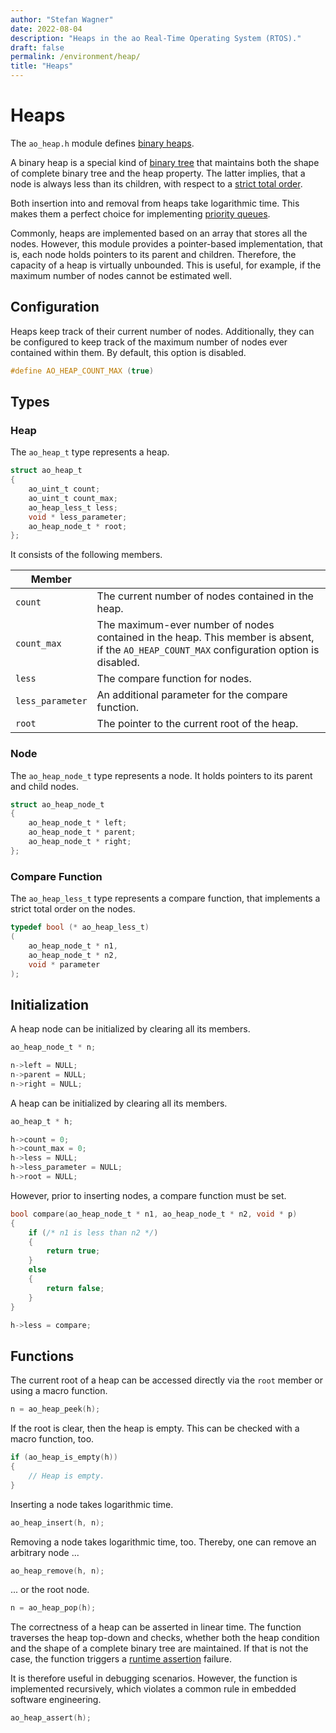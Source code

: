 ```yaml
---
author: "Stefan Wagner"
date: 2022-08-04
description: "Heaps in the ao Real-Time Operating System (RTOS)."
draft: false
permalink: /environment/heap/
title: "Heaps"
---
```


# Heaps

The `ao_heap.h` module defines [binary heaps](https://en.wikipedia.org/wiki/Binary_heap). 

A binary heap is a special kind of [binary tree](https://en.wikipedia.org/wiki/Binary_tree) that maintains both the shape of complete binary tree and the heap property. The latter implies, that a node is always less than its children, with respect to a [strict total order](https://en.wikipedia.org/wiki/Total_order). 

Both insertion into and removal from heaps take logarithmic time. This makes them a perfect choice for implementing [priority queues](https://en.wikipedia.org/wiki/Priority_queue).

Commonly, heaps are implemented based on an array that stores all the nodes. However, this module provides a pointer-based implementation, that is, each node holds pointers to its parent and children. Therefore, the capacity of a heap is virtually unbounded. This is useful, for example, if the maximum number of nodes cannot be estimated well.

## Configuration

Heaps keep track of their current number of nodes. Additionally, they can be configured to keep track of the maximum number of nodes ever contained within them. By default, this option is disabled.

```c
#define AO_HEAP_COUNT_MAX (true)
```

## Types

### Heap

The `ao_heap_t` type represents a heap.

```c
struct ao_heap_t
{
    ao_uint_t count;
    ao_uint_t count_max;
    ao_heap_less_t less;
    void * less_parameter;
    ao_heap_node_t * root;
};
```

It consists of the following members.

| Member | |
|--------|-|
| `count` | The current number of nodes contained in the heap. |
| `count_max` | The maximum-ever number of nodes contained in the heap. This member is absent, if the `AO_HEAP_COUNT_MAX` configuration option is disabled. |
| `less` | The compare function for nodes. |
| `less_parameter` | An additional parameter for the compare function. |
| `root` | The pointer to the current root of the heap. |

### Node

The `ao_heap_node_t` type represents a node. It holds pointers to its parent and child nodes.

```c
struct ao_heap_node_t
{
    ao_heap_node_t * left;
    ao_heap_node_t * parent;
    ao_heap_node_t * right;
};
```

### Compare Function

The `ao_heap_less_t` type represents a compare function, that implements a strict total order on the nodes.

```c
typedef bool (* ao_heap_less_t)
(
    ao_heap_node_t * n1,
    ao_heap_node_t * n2,
    void * parameter
);
```

## Initialization

A heap node can be initialized by clearing all its members.

```c
ao_heap_node_t * n;
```

```c
n->left = NULL;
n->parent = NULL;
n->right = NULL;
```

A heap can be initialized by clearing all its members.

```c
ao_heap_t * h;
```

```c
h->count = 0;
h->count_max = 0;
h->less = NULL;
h->less_parameter = NULL;
h->root = NULL;
```

However, prior to inserting nodes, a compare function must be set.

```c
bool compare(ao_heap_node_t * n1, ao_heap_node_t * n2, void * p)
{
    if (/* n1 is less than n2 */)
    {
        return true;
    }
    else
    {
        return false;
    }
}
```

```c
h->less = compare;
```

## Functions

The current root of a heap can be accessed directly via the `root` member or using a macro function.

```c
n = ao_heap_peek(h);
```

If the root is clear, then the heap is empty. This can be checked with a macro function, too.

```c
if (ao_heap_is_empty(h))
{
    // Heap is empty.
}
```

Inserting a node takes logarithmic time.

```c
ao_heap_insert(h, n);
```

Removing a node takes logarithmic time, too. Thereby, one can remove an arbitrary node ...

```c
ao_heap_remove(h, n);
```

... or the root node.

```c
n = ao_heap_pop(h);
```

The correctness of a heap can be asserted in linear time. The function traverses the heap top-down and checks, whether both the heap condition and the shape of a complete binary tree are maintained. If that is not the case, the function triggers a [runtime assertion](assert.md) failure.

It is therefore useful in debugging scenarios. However, the function is implemented recursively, which violates a common rule in embedded software engineering.

```c
ao_heap_assert(h);
```
